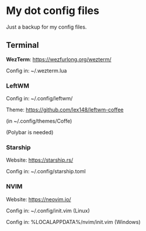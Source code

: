 # My dot config files

Just a backup for my config files.

## Terminal

**WezTerm**: https://wezfurlong.org/wezterm/

Config in: ~/.wezterm.lua

### LeftWM

Config in: ~/.config/leftwm/

Theme: https://github.com/lex148/leftwm-coffee

(in ~/.config/themes/Coffe)

(Polybar is needed)

### Starship

Website: https://starship.rs/

Config in: ~/.config/starship.toml

### NVIM

Website: https://neovim.io/

Config in: ~/.config/init.vim (Linux)

Config in: %LOCALAPPDATA%/nvim/init.vim (Windows)


